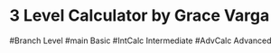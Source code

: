 # 3 Level Calculator by Grace Varga
#Branch     Level
#main       Basic
#IntCalc    Intermediate
#AdvCalc    Advanced
